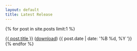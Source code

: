 ```yaml
---
layout: default
title: Latest Release
---
```


{% for post in site.posts limit:1 %}
  <div class="post-preview">
    <span class="post-title alignable pull-left"><a href="{{ post.url | prepend: site.baseurl }}">{{ post.title }}</a> (<a href="{{ post.download }}" target="___blank">download</a>)</span>
    <span class="post-time alignable pull-right"><time>{{ post.date | date: '%B %d, %Y '}}</time></span>
  <div style="clear:both"></div>
  </div>
{% endfor %}
